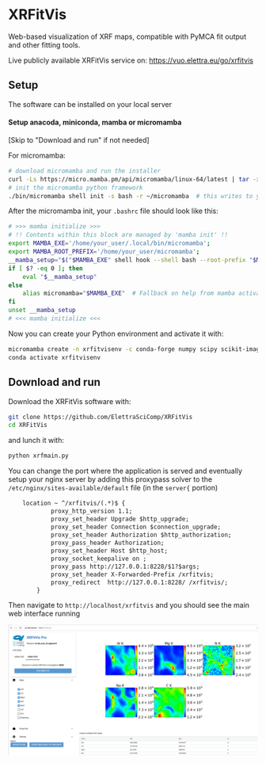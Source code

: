 # XRFitVis

Web-based visualization of XRF maps, compatible with PyMCA fit output and other fitting tools.

Live publicly available XRFitVis service on: https://vuo.elettra.eu/go/xrfitvis 

## Setup

The software can be installed on your local server

#### Setup anacoda, miniconda, mamba or micromamba

[Skip to "Download and run" if not needed]

For micromamba:

```bash
# download micromamba and run the installer
curl -Ls https://micro.mamba.pm/api/micromamba/linux-64/latest | tar -xvj bin/micromamba
# init the micromamba python framework
./bin/micromamba shell init -s bash -r ~/micromamba  # this writes to your .bashrc file
```

After the micromamba init, your `.bashrc` file should look like this: 

```bash
# >>> mamba initialize >>>
# !! Contents within this block are managed by 'mamba init' !!
export MAMBA_EXE='/home/your_user/.local/bin/micromamba';
export MAMBA_ROOT_PREFIX='/home/your_user/micromamba';
__mamba_setup="$("$MAMBA_EXE" shell hook --shell bash --root-prefix "$MAMBA_ROOT_PREFIX" 2> /dev/null)"
if [ $? -eq 0 ]; then
    eval "$__mamba_setup"
else
    alias micromamba="$MAMBA_EXE"  # Fallback on help from mamba activate
fi
unset __mamba_setup
# <<< mamba initialize <<<
```

Now you can create your Python environment and activate it with:

```bash
micromamba create -n xrfitvisenv -c conda-forge numpy scipy scikit-image scikit-learn h5py matplotlib pandas seaborn requests nicegui opencv tifffile python-dotenv
conda activate xrfitvisenv
```

## Download and run

Download the XRFitVis software with:

```bash
git clone https://github.com/ElettraSciComp/XRFitVis
cd XRFitVis
```

and lunch it with:

```bash
python xrfmain.py
```

You can change the port where the application is served and eventually setup your nginx server by adding this proxypass solver to the `/etc/nginx/sites-available/default` file (in the `server{` portion)

```nginx
    location ~ ^/xrfitvis/(.*)$ {
            proxy_http_version 1.1;
            proxy_set_header Upgrade $http_upgrade;
            proxy_set_header Connection $connection_upgrade;
            proxy_set_header Authorization $http_authorization;
            proxy_pass_header Authorization;
            proxy_set_header Host $http_host;
            proxy_socket_keepalive on ;
            proxy_pass http://127.0.0.1:8228/$1?$args;
            proxy_set_header X-Forwarded-Prefix /xrfitvis;
            proxy_redirect  http://127.0.0.1:8228/ /xrfitvis/;
        }
```

Then navigate to `http://localhost/xrfitvis` and you should see the main web interface running

![](xrfitvisscr.png)
